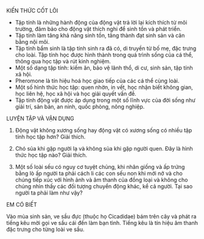 KIẾN THỨC CỐT LÕI

- Tập tính là những hành động của động vật trả lời lại kích thích từ môi trường, đảm bảo cho động vật thích nghi để sinh tồn và phát triển.
- Tập tính làm tăng khả năng sinh tồn, tăng thành đạt sinh sản và cân bằng nội môi.
- Tập tính bẩm sinh là tập tính sinh ra đã có, di truyền từ bố mẹ, đặc trưng cho loài. Tập tính học được hình thành trong quá trình sống của cá thể, thông qua học tập và rút kinh nghiệm.
- Một số dạng tập tính: kiếm ăn, bảo vệ lãnh thổ, di cư, sinh sản, tập tính xã hội.
- Pheromone là tín hiệu hoá học giao tiếp của các cá thể cùng loài.
- Một số hình thức học tập: quen nhờn, in vết, học nhận biết không gian, học liên hệ, học xã hội và học giải quyết vấn đề.
- Tập tính động vật được áp dụng trong một số lĩnh vực của đời sống như giải trí, sản bản, an ninh, quốc phòng, nông nghiệp.

LUYỆN TẬP VÀ VẬN DỤNG

1. Động vật không xương sống hay động vật có xương sống có nhiều tập tính học tập hơn? Giải thích.

2. Chó sủa khi gặp người lạ và không sủa khi gặp người quen. Đây là hình thức học tập nào? Giải thích.

3. Một số loài sếu có nguy cơ tuyệt chủng, khi nhân giống và ấp trứng bằng lò ấp người ta phải cách li các con sếu non khi mới nở và cho chúng tiếp xúc với hình ảnh và âm thanh của đồng loại và không cho chúng nhìn thấy các đối tượng chuyển động khác, kể cả người. Tại sao người ta phải làm như vậy?

EM CÓ BIẾT

Vào mùa sinh sản, ve sầu đực (thuộc họ Cicadidae) bám trên cây và phát ra tiếng kêu mời gọi ve sầu cái đến làm bạn tình. Tiếng kêu là tín hiệu âm thanh đặc trưng cho từng loài ve sầu.